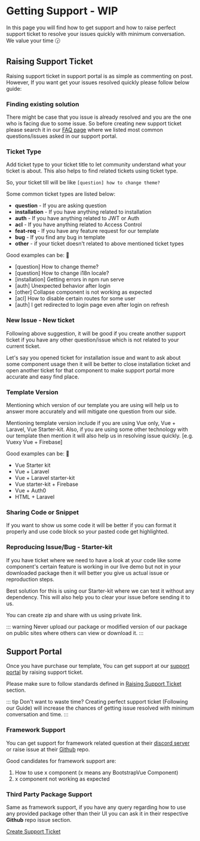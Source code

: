 # Getting Support - WIP

In this page you will find how to get support and how to raise perfect support ticket to resolve your issues quickly with minimum conversation. We value your time 🕝

## Raising Support Ticket

Raising support ticket in support portal is as simple as commenting on post. However, If you want get your issues resolved quickly please follow below guide:

### Finding existing solution

There might be case that you issue is already resolved and you are the one who is facing due to some issue. So before creating new support ticket please search it in our [FAQ page](/faq/) where we listed most common questions/issues asked in our support portal.

### Ticket Type

Add ticket type to your ticket title to let community understand what your ticket is about. This also helps to find related tickets using ticket type.

So, your ticket till will be like `[question] how to change theme?`

Some common ticket types are listed below:

- **question** - If you are asking question
- **installation** - If you have anything related to installation
- **auth** - If you have anything related to JWT or Auth
- **acl** - If you have anything related to Access Control
- **feat-req** - If you have any feature request for our template
- **bug** - If you find any bug in template
- **other** - if your ticket doesn't related to above mentioned ticket types

Good examples can be: 💯

- [question] How to change theme?
- [question] How to change i18n locale?
- [installation] Getting errors in npm run serve
- [auth] Unexpected behavior after login
- [other] Collapse component is not working as expected
- [acl] How to disable certain routes for some user
- [auth] I get redirected to login page even after login on refresh

### New Issue - New ticket

Following above suggestion, it will be good if you create another support ticket if you have any other question/issue which is not related to your current ticket.

Let's say you opened ticket for installation issue and want to ask about some component usage then it will be better to close installation ticket and open another ticket for that component to make support portal more accurate and easy find place.

### Template Version

Mentioning which version of our template you are using will help us to answer more accurately and will mitigate one question from our side.

Mentioning template version include if you are using Vue only, Vue + Laravel, Vue Starter-kit. Also, if you are using some other technology with our template then mention it will also help us in resolving issue quickly. [e.g. Vuexy Vue + Firebase]

Good examples can be: 💯

- Vue Starter kit
- Vue + Laravel
- Vue + Laravel starter-kit
- Vue starter-kit + Firebase
- Vue + Auth0
- HTML + Laravel

### Sharing Code or Snippet

If you want to show us some code it will be better if you can format it properly and use code block so your pasted code get highlighted.

### Reproducing Issue/Bug - Starter-kit

If you have ticket where we need to have a look at your code like some component's certain feature is working in our live demo but not in your downloaded package then it will better you give us actual issue or reproduction steps.

Best solution for this is using our Starter-kit where we can test it without any dependency. This will also help you to clear your issue before sending it to us.

You can create zip and share with us using private link.

::: warning
Never upload our package or modified version of our package on public sites where others can view or download it.
:::

## Support Portal

Once you have purchase our template, You can get support at our [support portal](https://pixinvent.ticksy.com/) by raising support ticket.

Please make sure to follow standards defined in [Raising Support Ticket](#raising-support-ticket) section.

::: tip Don't want to waste time?
Creating perfect support ticket (Following our Guide) will increase the chances of getting issue resolved with minimum conversation and time.
:::

### Framework Support

You can get support for framework related question at their [discord server](https://discord.gg/j2Mtcny) or raise issue at their [Github](https://github.com/bootstrap-vue/bootstrap-vue) repo.

Good candidates for framework support are:

1. How to use x component (x means any BootstrapVue Component)
2. x component not working as expected

### Third Party Package Support

Same as framework support, if you have any query regarding how to use any provided package other than their UI you can ask it in their respective **Github** repo issue section.

[Create Support Ticket](https://pixinvent.ticksy.com/)
